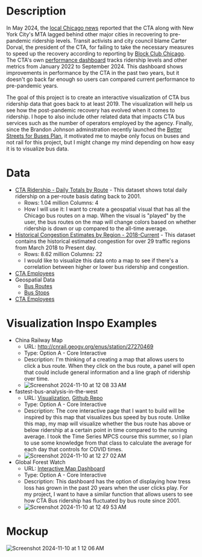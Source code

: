 # Description
In May 2024, the [local Chicago news](https://wgntv.com/news/chicago-news/cta-lags-comparable-cities-in-ridership-recovery-staffing-shortage-remains-a-crisis/) reported that the CTA along with New York City's MTA lagged behind other major cities in recovering to pre-pandemic ridership levels. Transit activists and city council blame Carter Dorval, the president of the CTA, for failing to take the necessary measures to speed up the recovery according to reporting by [Block Club Chicago](https://blockclubchicago.org/2024/05/22/resolution-calling-for-cta-presidents-firing-resignation-stalls-despite-support-from-majority-of-council/). The CTA's own [performance dashboard](https://www.transitchicago.com/performance/) tracks ridership levels and other metrics from January 2022 to September 2024. This dashboard shows improvements in performance by the CTA in the past two years, but it doesn't go back far enough so users can compared current performance to pre-pandemic years. 

The goal of this project is to create an interactive visualization of CTA bus ridership data that goes back to at least 2019.  The visualization will help us see how the post-pandemic recovery has evolved when it comes to ridership. I hope to also include other related data that impacts CTA bus services such as the number of operators employed by the agency. Finally, since the Brandon Johnson adminstration recently launched the [Better Streets for Buses Plan](https://betterstreetsforbuses.com/), it motivated me to maybe only focus on buses and not rail for this project, but I might change my mind depending on how easy it is to visualize bus data.

# Data 
- [CTA Ridership - Daily Totals by Route](https://data.cityofchicago.org/Transportation/CTA-Ridership-Bus-Routes-Daily-Totals-by-Route/jyb9-n7fm/about_data) - This dataset shows total daily ridership on a per-route basis dating back to 2001.
  - Rows: 1.04 million Columns: 4
  - How I will use it: I want to create a geospatial visual that has all the Chicago bus routes on a map. When the visual is "played" by the user, the bus routes on the map will change colors based on whether ridership is down or up compared to the all-time average.
- [Historical Congestion Estimates by Region - 2018-Current](https://data.cityofchicago.org/Transportation/Chicago-Traffic-Tracker-Historical-Congestion-Esti/kf7e-cur8/about_data) - This dataset contains the historical estimated congestion for over 29 traffic regions from March 2018 to Present day. 
  - Rows: 8.62 million Columns: 22
  - I would like to visualize this data onto a map to see if there's a correlation between higher or lower bus ridership and congestion. 
- [CTA Employees](https://rtams.org/media/datasets/cta-employees)
- Geospatial Data
  - [Bus Routes](https://data.cityofchicago.org/Transportation/CTA-Bus-Routes-Map/6qfa-9dtu)
  - [Bus Stops](https://data.cityofchicago.org/Transportation/CTA-Bus-Stops/hvnx-qtky)
- [CTA Employees](https://rtams.org/media/datasets/cta-employees)

# Visualization Inspo Examples
- China Railway Map
  - URL: http://cnrail.geogv.org/enus/station/27270469
  - Type: Option A - Core Interactive
  - Description: I'm thinking of a creating a map that allows users to click a bus route. When they click on the bus route, a panel will open that could include general information and a line graph of ridership over time.
  - ![Screenshot 2024-11-10 at 12 08 33 AM](https://github.com/user-attachments/assets/2cae1a84-f520-4051-9a6f-d259c0adbf50)
- fastest-bus-analysis-in-the-west
  - URL: [Visualization](https://public.tableau.com/app/profile/vivek7797/viz/stopsandspeedanalyses/Story1), [Github Repo](https://github.com/vta/fastest-bus-analysis-in-the-west/tree/master?tab=readme-ov-file)
  - Type: Option A - Core Interactive
  - Description: The core interactive page that I want to build will be inspired by this map that visualizes bus speed by bus route. Unlike this map, my map will visualize whether the bus route has above or below ridership at a certain point in time compared to the running average. I took the Time Series MPCS course this summer, so I plan to use some knowledge from that class to calculate the average for each day that controls for COVID times. 
  - ![Screenshot 2024-11-10 at 12 27 02 AM](https://github.com/user-attachments/assets/58eb6237-25e7-4701-9e93-1b7185f5ba2e)
- Global Forest Watch
  - URL: [Interactive Map Dashboard](https://gfw.global/4fIfPG2)
  - Type: Option A - Core Interactive
  - Description: This dashboard has the option of displaying how tress loss has grown in the past 20 years when the user clicks play. For my project, I want to have a similar function that allows users to see how CTA Bus ridership has fluctuated by bus route since 2001.
  - ![Screenshot 2024-11-10 at 12 49 53 AM](https://github.com/user-attachments/assets/cda9553b-255f-43f5-8af2-f64b1670a024)

# Mockup
![Screenshot 2024-11-10 at 1 12 06 AM](https://github.com/user-attachments/assets/351308ec-50c3-4746-9571-1a7270665b40)
